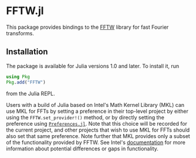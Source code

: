 # FFTW.jl

This package provides bindings to the [FFTW](http://www.fftw.org/) library for
fast Fourier transforms.

## Installation

The package is available for Julia versions 1.0 and later.
To install it, run

```julia
using Pkg
Pkg.add("FFTW")
```

from the Julia REPL.

Users with a build of Julia based on Intel's Math Kernel Library (MKL) can use MKL
for FFTs by setting a preference in their top-level project by either using the
`FFTW.set_provider!()` method, or by directly setting the preference using
[`Preferences.jl`](https://github.com/JuliaPackaging/Preferences.jl).  Note that this
choice will be recorded for the current project, and other projects that wish to use
MKL for FFTs should also set that same preference.
Note further that MKL provides only a subset of the functionality provided by FFTW. See
Intel's [documentation](https://software.intel.com/en-us/mkl-developer-reference-c-using-fftw3-wrappers)
for more information about potential differences or gaps in functionality.
